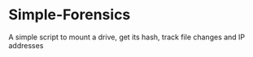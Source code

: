 # Simple-Forensics
A simple script to mount a drive, get its hash, track file changes and IP addresses
